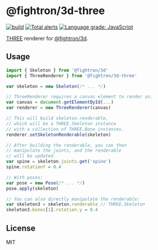 # @fightron/3d-three

[![build](https://github.com/fightron/3d-three/actions/workflows/node.js.yml/badge.svg)](https://github.com/fightron/3d-three/actions/workflows/node.js.yml) [![Total alerts](https://img.shields.io/lgtm/alerts/g/fightron/3d-three.svg)](https://lgtm.com/projects/g/fightron/3d-three/alerts/) [![Language grade: JavaScript](https://img.shields.io/lgtm/grade/javascript/g/fightron/3d-three.svg)](https://lgtm.com/projects/g/fightron/3d-three/context:javascript)

[THREE](https://github.com/mrdoob/three.js) renderer for [@fightron/3d](https://github.com/fightron/3d-js).

## Usage

```javascript
import { Skeleton } from '@fightron/3d'
import { ThreeRenderer } from '@fightron/3d-three'

var skeleton = new Skeleton(/* ... */)

// ThreeRenderer requires a canvas element to render on.
var canvas = document.getElementById(...)
var renderer = new ThreeRenderer(canvas)

// This will build skeleton.renderable,
// which will be a THREE.Skeleton instance
// with a collection of THREE.Bone instances.
renderer.setSkeletonRenderable(skeleton)

// After building the renderable, you can then
// manipulate the joints, and the renderable
// will be updated.
var spine = skeleton.joints.get('spine')
spine.rotationY = 0.4

// With poses:
var pose = new Pose(/* ... */)
pose.apply(skeleton)

// You can also directly manipulate the renderable:
var skeleton3 = skeleton.renderable // THREE.Skeleton
skeleton3.bones[1].rotation.y = 0.4
```

## License

MIT
